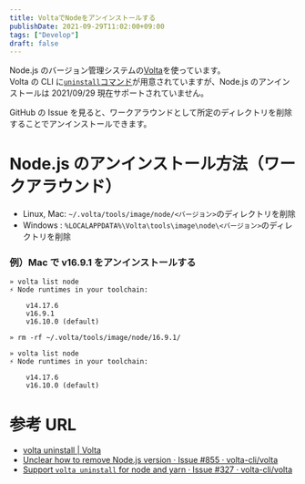 ```yaml
---
title: VoltaでNodeをアンインストールする
publishDate: 2021-09-29T11:02:00+09:00
tags: ["Develop"]
draft: false
---
```


Node.js のバージョン管理システムの[Volta](https://volta.sh)を使っています。  
Volta の CLI に[`uninstall`コマンド](https://docs.volta.sh/reference/uninstall)が用意されていますが、Node.js のアンインストールは 2021/09/29 現在サポートされていません。

GitHub の Issue を見ると、ワークアラウンドとして所定のディレクトリを削除することでアンインストールできます。

# Node.js のアンインストール方法（ワークアラウンド）

- Linux, Mac: `~/.volta/tools/image/node/<バージョン>`のディレクトリを削除
- Windows : `%LOCALAPPDATA%\Volta\tools\image\node\<バージョン>`のディレクトリを削除

### 例）Mac で v16.9.1 をアンインストールする

```
» volta list node
⚡️ Node runtimes in your toolchain:

    v14.17.6
    v16.9.1
    v16.10.0 (default)

» rm -rf ~/.volta/tools/image/node/16.9.1/

» volta list node
⚡️ Node runtimes in your toolchain:

    v14.17.6
    v16.10.0 (default)
```

# 参考 URL

- [volta uninstall | Volta](https://docs.volta.sh/reference/uninstall)
- [Unclear how to remove Node.js version · Issue #855 · volta-cli/volta](https://github.com/volta-cli/volta/issues/855)
- [Support `volta uninstall` for node and yarn · Issue #327 · volta-cli/volta](https://github.com/volta-cli/volta/issues/327)
